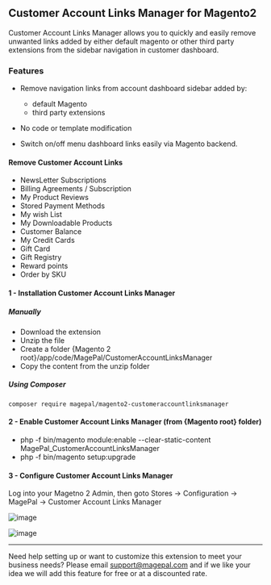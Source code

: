 ## Customer Account Links Manager for Magento2
Customer Account Links Manager allows you to quickly and easily remove unwanted links added by either default magento or other third party extensions from the sidebar navigation in customer dashboard.

### Features
 - Remove navigation links from account dashboard sidebar added by:
   - default Magento 
   - third party extensions
   
 - No code or template modification 
 
 - Switch on/off menu dashboard links easily via Magento backend.
 
 #### Remove Customer Account Links
 - NewsLetter Subscriptions
 - Billing Agreements / Subscription
 - My Product Reviews
 - Stored Payment Methods
 - My wish List
 - My Downloadable Products
 - Customer Balance
 - My Credit Cards
 - Gift Card
 - Gift Registry
 - Reward points
 - Order by SKU

#### 1 - Installation Customer Account Links Manager
##### Manually
 * Download the extension
 * Unzip the file
 * Create a folder {Magento 2 root}/app/code/MagePal/CustomerAccountLinksManager
 * Copy the content from the unzip folder

##### Using Composer

```
composer require magepal/magento2-customeraccountlinksmanager
```

#### 2 - Enable Customer Account Links Manager (from {Magento root} folder)
 * php -f bin/magento module:enable --clear-static-content MagePal_CustomerAccountLinksManager
 * php -f bin/magento setup:upgrade

#### 3 - Configure Customer Account Links Manager

Log into your Magetno 2 Admin, then goto Stores -> Configuration -> MagePal -> Customer Account Links Manager

![image](https://cloud.githubusercontent.com/assets/1415141/25197024/7f7dea2c-2510-11e7-9785-780d7f2fc7b0.png)

![image](https://cloud.githubusercontent.com/assets/1415141/25233635/8354aa4e-25ad-11e7-87ae-55fcee1a4194.png)


----

Need help setting up or want to customize this extension to meet your business needs? Please email support@magepal.com and if we like your idea we will add this feature for free or at a discounted rate.
